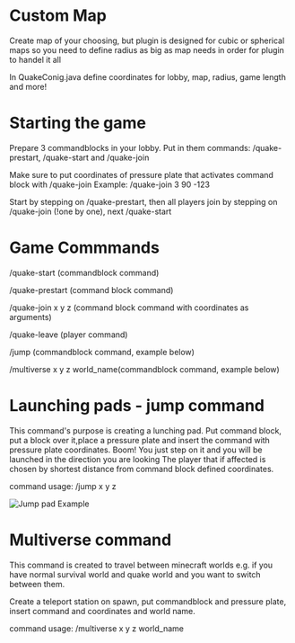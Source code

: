 # Custom Map

Create map of your choosing, but plugin is designed for cubic or spherical maps so you need to define radius as big as map needs in order for plugin to handel it all

In QuakeConig.java define coordinates for lobby, map, radius, game length and more!

# Starting the game

Prepare 3 commandblocks in your lobby. Put in them commands: /quake-prestart, /quake-start and /quake-join

Make sure to put coordinates of pressure plate that activates command block with /quake-join
Example: /quake-join 3 90 -123

Start by stepping on /quake-prestart, then all players join by stepping on /quake-join (!one by one), next /quake-start

# Game Commmands

/quake-start (commandblock command)

/quake-prestart (command block command)

/quake-join x y z (command block command with coordinates as arguments)

/quake-leave (player command)

/jump (commandblock command, example below)

/multiverse x y z world_name(commandblock command, example below)

# Launching pads - jump command

This command's purpose is creating a lunching pad. Put command block, put a block over it,place a pressure plate and insert the command with pressure plate coordinates. Boom! You just step on it and you will be launched in the direction you are looking 
The player that if affected is chosen by shortest distance from command block defined coordinates.

command usage: /jump x y z

![Jump pad Example](https://i.imgur.com/JVpmIE7.png)

# Multiverse command

This command is created to travel between minecraft worlds e.g. if you have normal survival world and quake world and you want to switch between them.

Create a teleport station on spawn, put commandblock and pressure plate, insert command and coordinates and world name.

command usage: /multiverse x y z world_name 
